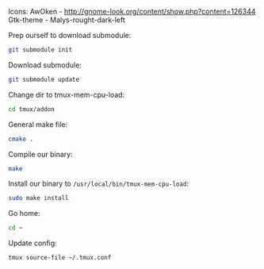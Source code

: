 Icons: AwOken -  http://gnome-look.org/content/show.php?content=126344
Gtk-theme - Malys-rought-dark-left

Prep ourself to download submodule:

```bash
git submodule init
```

Download submodule:

```bash
git submodule update
```

Change dir to tmux-mem-cpu-load:

```bash
cd tmux/addon
```

General make file:

```bash
cmake .
```

Compile our binary:

```bash
make
```

Install our binary to `/usr/local/bin/tmux-mem-cpu-load`:

```bash
sudo make install
```

Go home:

```bash
cd ~
```

Update config:

```bash
tmux source-file ~/.tmux.conf
```

